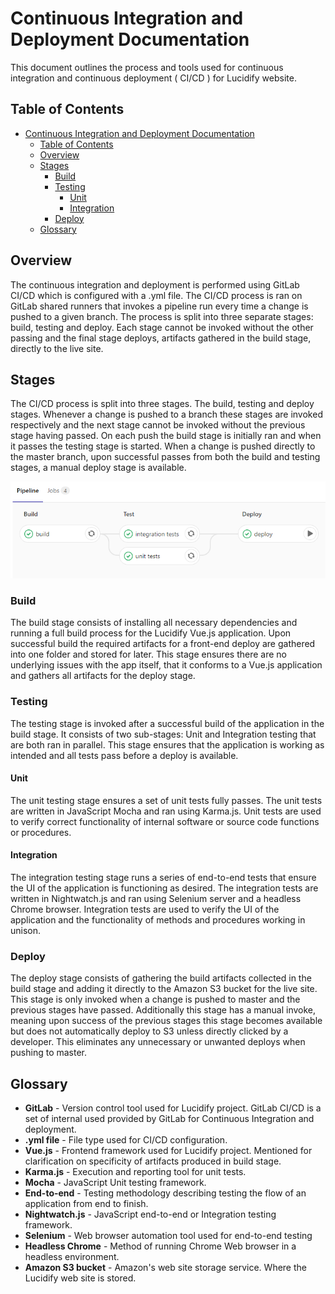 # Continuous Integration and Deployment Documentation

This document outlines the process and tools used for continuous integration and continuous deployment ( CI/CD ) for Lucidify website.

## Table of Contents

- [Continuous Integration and Deployment Documentation](#continuous-integration-and-deployment-documentation)
    - [Table of Contents](#table-of-contents)
    - [Overview](#overview)
    - [Stages](#stages)
        - [Build](#build)
        - [Testing](#testing)
            - [Unit](#unit)
            - [Integration](#integration)
        - [Deploy](#deploy)
    - [Glossary](#glossary)

## Overview

The continuous integration and deployment is performed using GitLab CI/CD which is configured with a .yml file. The CI/CD process is ran on GitLab shared runners that invokes a pipeline run every time a change is pushed to a given branch. The process is split into three separate stages: build, testing and deploy. Each stage cannot be invoked without the other passing and the final stage deploys, artifacts gathered in the build stage, directly to the live site.

## Stages

The CI/CD process is split into three stages. The build, testing and deploy stages. Whenever a change is pushed to a branch these stages are invoked respectively and the next stage cannot be invoked without the previous stage having passed. On each push the build stage is initially ran and when it passes the testing stage is started. When a change is pushed directly to the master branch, upon successful passes from both the build and testing stages, a manual deploy stage is available.

![CI/CD Stages](/Images/CI%20Documentation/ci%20stages.png)

### Build

The build stage consists of installing all necessary dependencies and running a full build process for the Lucidify Vue.js application. Upon successful build the required artifacts for a front-end deploy are gathered into one folder and stored for later. This stage ensures there are no underlying issues with the app itself, that it conforms to a Vue.js application and gathers all artifacts for the deploy stage.

### Testing

The testing stage is invoked after a successful build of the application in the build stage. It consists of two sub-stages: Unit and Integration testing that are both ran in parallel. This stage ensures that the application is working as intended and all tests pass before a deploy is available.

#### Unit

The unit testing stage ensures a set of unit tests fully passes. The unit tests are written in JavaScript Mocha and ran using Karma.js. Unit tests are used to verify correct functionality of internal software or source code functions or procedures.

#### Integration

The integration testing stage runs a series of end-to-end tests that ensure the UI of the application is functioning as desired. The integration tests are written in Nightwatch.js and ran using Selenium server and a headless Chrome browser. Integration tests are used to verify the UI of the application and the functionality of methods and procedures working in unison.

### Deploy

The deploy stage consists of gathering the build artifacts collected in the build stage and adding it directly to the Amazon S3 bucket for the live site. This stage is only invoked when a change is pushed to master and the previous stages have passed. Additionally this stage has a manual invoke, meaning upon success of the previous stages this stage becomes available but does not automatically deploy to S3 unless directly clicked by a developer. This eliminates any unnecessary or unwanted deploys when pushing to master.

## Glossary

- **GitLab** - Version control tool used for Lucidify project. GitLab CI/CD is a set of internal used provided by GitLab for Continuous Integration and deployment.
- **.yml file** - File type used for CI/CD configuration.
- **Vue.js** - Frontend framework used for Lucidify project. Mentioned for clarification on specificity of artifacts produced in build stage.
- **Karma.js** - Execution and reporting tool for unit tests.
- **Mocha** - JavaScript Unit testing framework.
- **End-to-end** - Testing methodology describing testing the flow of an application from end to finish.
- **Nightwatch.js** - JavaScript end-to-end or Integration testing framework.
- **Selenium** - Web browser automation tool used for end-to-end testing
- **Headless Chrome** - Method of running Chrome Web browser in a headless environment.
- **Amazon S3 bucket** - Amazon's web site storage service. Where the Lucidify web site is stored.